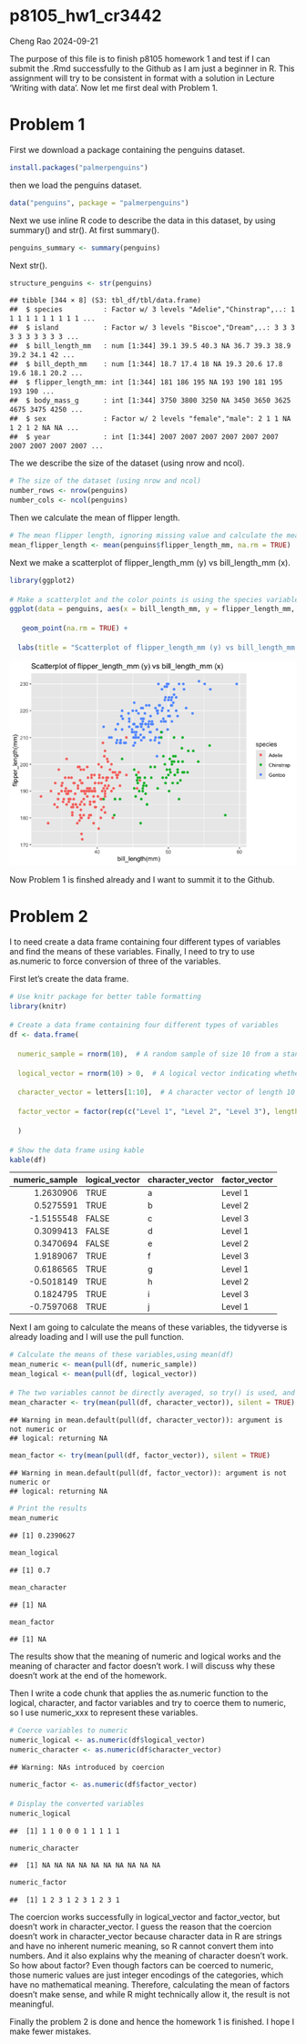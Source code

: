 p8105_hw1_cr3442
================
Cheng Rao
2024-09-21

The purpose of this file is to finish p8105 homework 1 and test if I can
submit the .Rmd successfully to the Github as I am just a beginner in R.
This assignment will try to be consistent in format with a solution in
Lecture ‘Writing with data’. Now let me first deal with Problem 1.

# Problem 1

First we download a package containing the penguins dataset.

``` r
install.packages("palmerpenguins")
```

then we load the penguins dataset.

``` r
data("penguins", package = "palmerpenguins")
```

Next we use inline R code to describe the data in this dataset, by using
summary() and str(). At first summary().

``` r
penguins_summary <- summary(penguins)
```

Next str().

``` r
structure_penguins <- str(penguins)
```

    ## tibble [344 × 8] (S3: tbl_df/tbl/data.frame)
    ##  $ species          : Factor w/ 3 levels "Adelie","Chinstrap",..: 1 1 1 1 1 1 1 1 1 1 ...
    ##  $ island           : Factor w/ 3 levels "Biscoe","Dream",..: 3 3 3 3 3 3 3 3 3 3 ...
    ##  $ bill_length_mm   : num [1:344] 39.1 39.5 40.3 NA 36.7 39.3 38.9 39.2 34.1 42 ...
    ##  $ bill_depth_mm    : num [1:344] 18.7 17.4 18 NA 19.3 20.6 17.8 19.6 18.1 20.2 ...
    ##  $ flipper_length_mm: int [1:344] 181 186 195 NA 193 190 181 195 193 190 ...
    ##  $ body_mass_g      : int [1:344] 3750 3800 3250 NA 3450 3650 3625 4675 3475 4250 ...
    ##  $ sex              : Factor w/ 2 levels "female","male": 2 1 1 NA 1 2 1 2 NA NA ...
    ##  $ year             : int [1:344] 2007 2007 2007 2007 2007 2007 2007 2007 2007 2007 ...

The we describe the size of the dataset (using nrow and ncol).

``` r
# The size of the dataset (using nrow and ncol)
number_rows <- nrow(penguins)
number_cols <- ncol(penguins)
```

Then we calculate the mean of flipper length.

``` r
# The mean flipper length, ignoring missing value and calculate the mean
mean_flipper_length <- mean(penguins$flipper_length_mm, na.rm = TRUE)
```

Next we make a scatterplot of flipper_length_mm (y) vs bill_length_mm
(x).

``` r
library(ggplot2)

# Make a scatterplot and the color points is using the species variable inside of aes, Use na.rm = TRUE to ignore missing values
ggplot(data = penguins, aes(x = bill_length_mm, y = flipper_length_mm, color = species)) +
 
   geom_point(na.rm = TRUE) +
  
  labs(title = "Scatterplot of flipper_length_mm (y) vs bill_length_mm (x)", x = "bill_length(mm)", y = "flipper_length(mm)") 
```

![](p8105_hw1_cr3442_files/figure-gfm/scatterplot-1.png)<!-- -->

Now Problem 1 is finshed already and I want to summit it to the Github.

# Problem 2

I to need create a data frame containing four different types of
variables and find the means of these variables. Finally, I need to try
to use as.numeric to force conversion of three of the variables.

First let’s create the data frame.

``` r
# Use knitr package for better table formatting
library(knitr)

# Create a data frame containing four different types of variables
df <- data.frame(
  
  numeric_sample = rnorm(10),  # A random sample of size 10 from a standard Normal distribution
 
  logical_vector = rnorm(10) > 0,  # A logical vector indicating whether elements of the sample are greater than 0
  
  character_vector = letters[1:10],  # A character vector of length 10
  
  factor_vector = factor(rep(c("Level 1", "Level 2", "Level 3"), length.out = 10))  # A factor vector of length 10, with 3 different factor “levels”

  )

# Show the data frame using kable
kable(df)
```

| numeric_sample | logical_vector | character_vector | factor_vector |
|---------------:|:---------------|:-----------------|:--------------|
|      1.2630906 | TRUE           | a                | Level 1       |
|      0.5275591 | TRUE           | b                | Level 2       |
|     -1.5155548 | FALSE          | c                | Level 3       |
|      0.3099413 | FALSE          | d                | Level 1       |
|      0.3470694 | FALSE          | e                | Level 2       |
|      1.9189067 | TRUE           | f                | Level 3       |
|      0.6186565 | TRUE           | g                | Level 1       |
|     -0.5018149 | TRUE           | h                | Level 2       |
|      0.1824795 | TRUE           | i                | Level 3       |
|     -0.7597068 | TRUE           | j                | Level 1       |

Next I am going to calculate the means of these variables, the tidyverse
is already loading and I will use the pull function.

``` r
# Calculate the means of these variables,using mean(df)
mean_numeric <- mean(pull(df, numeric_sample))
mean_logical <- mean(pull(df, logical_vector))

# The two variables cannot be directly averaged, so try() is used, and silent = TRUE is used to suppress the printing of error messages
mean_character <- try(mean(pull(df, character_vector)), silent = TRUE)
```

    ## Warning in mean.default(pull(df, character_vector)): argument is not numeric or
    ## logical: returning NA

``` r
mean_factor <- try(mean(pull(df, factor_vector)), silent = TRUE)
```

    ## Warning in mean.default(pull(df, factor_vector)): argument is not numeric or
    ## logical: returning NA

``` r
# Print the results
mean_numeric
```

    ## [1] 0.2390627

``` r
mean_logical
```

    ## [1] 0.7

``` r
mean_character
```

    ## [1] NA

``` r
mean_factor
```

    ## [1] NA

The results show that the meaning of numeric and logical works and the
meaning of character and factor doesn’t work. I will discuss why these
doesn’t work at the end of the homework.

Then I write a code chunk that applies the as.numeric function to the
logical, character, and factor variables and try to coerce them to
numeric, so I use numeric_xxx to represent these variables.

``` r
# Coerce variables to numeric
numeric_logical <- as.numeric(df$logical_vector)
numeric_character <- as.numeric(df$character_vector)
```

    ## Warning: NAs introduced by coercion

``` r
numeric_factor <- as.numeric(df$factor_vector)

# Display the converted variables
numeric_logical
```

    ##  [1] 1 1 0 0 0 1 1 1 1 1

``` r
numeric_character
```

    ##  [1] NA NA NA NA NA NA NA NA NA NA

``` r
numeric_factor
```

    ##  [1] 1 2 3 1 2 3 1 2 3 1

The coercion works successfully in logical_vector and factor_vector, but
doesn’t work in character_vector. I guess the reason that the coercion
doesn’t work in character_vector because character data in R are strings
and have no inherent numeric meaning, so R cannot convert them into
numbers. And it also explains why the meaning of character doesn’t work.
So how about factor? Even though factors can be coerced to numeric,
those numeric values are just integer encodings of the categories, which
have no mathematical meaning. Therefore, calculating the mean of factors
doesn’t make sense, and while R might technically allow it, the result
is not meaningful.

Finally the problem 2 is done and hence the homework 1 is finished. I
hope I make fewer mistakes.
